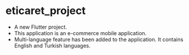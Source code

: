 # eticaret_project

- A new Flutter project.
- This application is an e-commerce mobile application.
- Multi-language feature has been added to the application. It contains English and Turkish languages.
 
